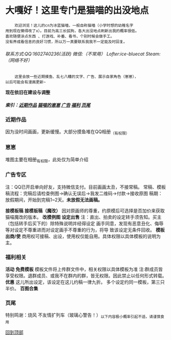 <html>
<body oncontextmenu = "return false" ></body>
<body onselectstart = "return false" ></body>
<body oncopy = "return false" ></body>
</html>

# 大嘎好！这里专门是猫喵的出没地点
        欢迎浏览！这儿的cn为冰蓝猫喵，一般自称猫喵（小学时想的幼稚名字
    用到现在懒得改了x）。目前为高三长弧狗，各大出没地点刷新出我的概率很低。
    喜欢随便涂点东西 、打游戏、补番、看书，个别时候会做手工。 
    没有养成看信息的良好习惯，所以万一真要联系我我不一定能及时回复。

###### 联系方式:QQ:1602740236(活跃)  微信:（不常用） Lofter:ice-bluecat  Steam:（网络不好）

        这里会放一些近期摸鱼、乱七八糟的文字、广告、展示自家角色（崽崽），
    以后可能会有漫画更新~
    
**现在依旧在建设与调整**

##### 索引：[近期作品](#近期作品)  [猫喵的崽崽](#崽崽)  [广告](#广告专区)  [福利](#福利相关)  [页尾](#页尾)
### 近期作品
因为没时间画画，更新缓慢。大部分摸鱼堆在QQ相册<sub>（有权限）</sub>
### 崽崽
堆图主要在相册<sub>有权限</sub>，此处仅为简单介绍
### 广告专区
注：QQ已开启单向好友，支持微信支付。目前画画太丑，不接常稿。
常稿、模板稿流程：完稿后请检查例图→确认无误后→我发二维码→付款→接收原图
稿期：放假期间，开始到完稿1~2天。**未放假无法画稿。**

**接模板稿**
**接模板稿（魔改）**
因对原画师的尊重，约原模后可选择是否加价来获取猫喵魔改的版本。
**改模例图**
**设定出售**
注：直出、拍卖的设定转手须告知。买主（包括转手后买下的）除特殊说明并经得设定
画手同意，发现有恶意丑化、侮辱等对设定不尊重进而对设定画手不尊重的行为，将导
致该设定无条件回收。
**模板出商/使**
商用权可接稿、出设，使用权仅能自用。具体权限以具体模板的说明为主。
### 福利相关
**活动**
**免费模板**
模板文件将上传群文件中，相关权限以具体模板为准
注:群成员皆享受权限。退群成员、或我不在群内的群，皆无权限。因此禁止以任何形式转载。
**优惠**
这儿所出设定，该设定在这儿约稿一律九折。
多个设定约同一模板，第三只半价。
**百图合集**
### 页尾
特别鸣谢：烧风
不友情扩列车（玻璃心警告！）<sub>以下内容极小概率引起不适，请谨慎食用</sub>

[回到顶部](#大嘎好！这里专门是猫喵的出没地点)
